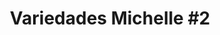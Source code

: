 ---
title: "Variedades Michelle #2"
url: /siguatepeque/variedades-michelle-2/
shop: tienda de variedades
---